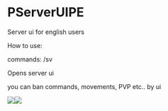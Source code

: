# PServerUIPE


Server ui for english users

How to use:

commands: /sv

Opens server ui

you can ban commands, movements, PVP etc.. by ui

[![](https://poggit.pmmp.io/shield.state/PServerUIEn)](https://poggit.pmmp.io/p/PServerUIEn)<a href="https://poggit.pmmp.io/p/PServerUIEn"><img src="https://poggit.pmmp.io/shield.state/PServerUIEn"></a>


